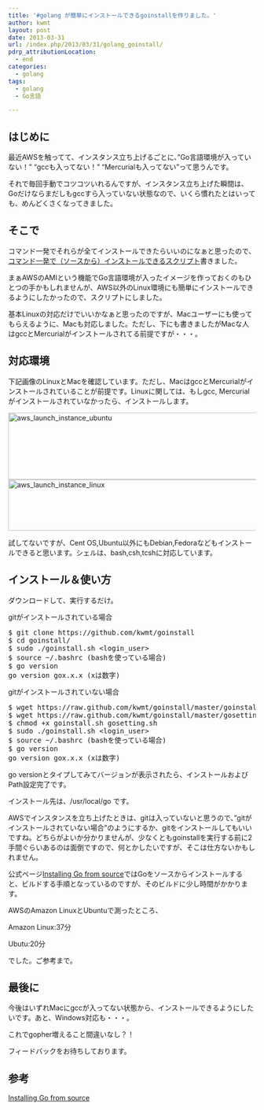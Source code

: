 ```yaml
---
title: '#golang が簡単にインストールできるgoinstallを作りました。'
author: kwmt
layout: post
date: 2013-03-31
url: /index.php/2013/03/31/golang_goinstall/
pdrp_attributionLocation:
  - end
categories:
  - golang
tags:
  - golang
  - Go言語

---
```

## はじめに

最近AWSを触ってて、インスタンス立ち上げるごとに、”Go言語環境が入っていない！&#8221; &#8220;gccも入ってない！&#8221; &#8220;Mercurialも入ってない&#8221;って思うんです。
  
それで毎回手動でコツコツいれるんですが、インスタンス立ち上げた瞬間は、Goだけならまだしもgccすら入っていない状態なので、いくら慣れたとはいっても、めんどくさくなってきました。 

## そこで

コマンド一発でそれらが全てインストールできたらいいのになぁと思ったので、[コマンド一発で（ソースから）インストールできるスクリプト][1]書きました。 

まぁAWSのAMIという機能でGo言語環境が入ったイメージを作っておくのもひとつの手かもしれませんが、AWS以外のLinux環境にも簡単にインストールできるようにしたかったので、スクリプトにしました。 

基本Linuxの対応だけでいいかなぁと思ったのですが、Macユーザーにも使ってもらえるように、Macも対応しました。ただし、下にも書きましたがMacな人はgccとMercurialがインストールされてる前提ですが・・・。 

## 対応環境

下記画像のLinuxとMacを確認しています。ただし、MacはgccとMercurialがインストールされていることが前提です。Linuxに関しては、もしgcc, Mercurialがインストールされていなかったら、インストールします。 

<img src="http://kwmt27.net/wp-content/uploads/2013/03/スクリーンショット-2013-03-29-23.57.54.png" alt="aws_launch_instance_ubuntu" width="846" height="136" class="alignnone size-full wp-image-521" srcset="http://kwmt27.net/wp-content/uploads/2013/03/スクリーンショット-2013-03-29-23.57.54-600x96.png 600w, http://kwmt27.net/wp-content/uploads/2013/03/スクリーンショット-2013-03-29-23.57.54-300x48.png 300w, http://kwmt27.net/wp-content/uploads/2013/03/スクリーンショット-2013-03-29-23.57.54-624x100.png 624w, http://kwmt27.net/wp-content/uploads/2013/03/スクリーンショット-2013-03-29-23.57.54.png 846w" sizes="(max-width: 846px) 100vw, 846px" />

<img src="http://kwmt27.net/wp-content/uploads/2013/03/スクリーンショット-2013-03-29-23.58.14.png" alt="aws_launch_instance_linux" width="837" height="104" class="alignnone size-full wp-image-522" srcset="http://kwmt27.net/wp-content/uploads/2013/03/スクリーンショット-2013-03-29-23.58.14-600x74.png 600w, http://kwmt27.net/wp-content/uploads/2013/03/スクリーンショット-2013-03-29-23.58.14-300x37.png 300w, http://kwmt27.net/wp-content/uploads/2013/03/スクリーンショット-2013-03-29-23.58.14-624x77.png 624w, http://kwmt27.net/wp-content/uploads/2013/03/スクリーンショット-2013-03-29-23.58.14.png 837w" sizes="(max-width: 837px) 100vw, 837px" />

試してないですが、Cent OS,Ubuntu以外にもDebian,Fedoraなどもインストールできると思います。シェルは、bash,csh,tcshに対応しています。 

## インストール＆使い方

ダウンロードして、実行するだけ。 

gitがインストールされている場合
<pre class="go">$ git clone https://github.com/kwmt/goinstall
$ cd goinstall/
$ sudo ./goinstall.sh &lt;login_user&gt;
$ source ~/.bashrc (bashを使っている場合)
$ go version
go version gox.x.x (xは数字)
</pre>

gitがインストールされていない場合
<pre class="go">$ wget https://raw.github.com/kwmt/goinstall/master/goinstall.sh
$ wget https://raw.github.com/kwmt/goinstall/master/gosetting.sh
$ chmod +x goinstall.sh gosetting.sh 
$ sudo ./goinstall.sh &lt;login_user&gt;
$ source ~/.bashrc (bashを使っている場合)
$ go version
go version gox.x.x (xは数字)
</pre>

go versionとタイプしてみてバージョンが表示されたら、インストールおよびPath設定完了です。 

インストール先は、/usr/local/go です。 

AWSでインスタンスを立ち上げたときは、gitは入っていないと思うので、&#8221;gitがインストールされていない場合&#8221;のようにするか、gitをインストールしてもいいですね。どちらがよいか分かりませんが、少なくともgoinstallを実行する前に2手間ぐらいあるのは面倒ですので、何とかしたいですが、そこは仕方ないかもしれません。 

公式ページ[Installing Go from source][2]ではGoをソースからインストールすると、ビルドする手順となっているのですが、そのビルドに少し時間がかかります。 

AWSのAmazon LinuxとUbuntuで測ったところ、
  
Amazon Linux:37分
  
Ubutu:20分
  
でした。ご参考まで。 

## 最後に

今後はいずれMacにgccが入ってない状態から、インストールできるようにしたいです。あと、Windows対応も・・・。
  
これでgopher増えること間違いなし？！
  
フィードバックをお待ちしております。 

## 参考

[Installing Go from source][2]

 [1]: https://github.com/kwmt/goinstall
 [2]: http://golang.org/doc/install/source "Installing Go from source"